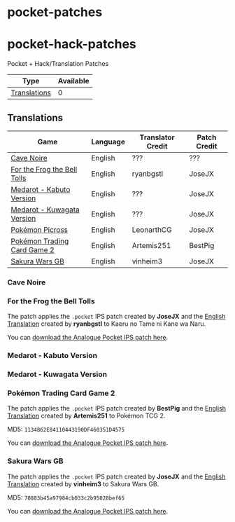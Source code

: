 # pocket-patches

# pocket-hack-patches
Pocket + Hack/Translation Patches

Type | Available 
--- | --- 
[Translations](#Translations) | 0

## Translations

Game | Language | Translator Credit | Patch Credit 
--- | --- | --- | --- 
[Cave Noire](#cave-noire) | English | ??? | ???
[For the Frog the Bell Tolls](#for-the-frog-the-bell-tolls) | English | ryanbgstl | JoseJX
[Medarot - Kabuto Version](#medarot---kabuto-version) | English | ??? | JoseJX
[Medarot - Kuwagata Version](#medarot---kuwagata-version) | English | ??? | JoseJX
[Pokémon Picross](#pokémon-picross) | English | LeonarthCG | JoseJX
[Pokémon Trading Card Game 2](#pokémon-trading-card-game-2) | English | Artemis251 | BestPig
[Sakura Wars GB](#sakura-wars-gb) | English | vinheim3 | JoseJX

### Cave Noire

### For the Frog the Bell Tolls

The patch applies the `.pocket` IPS patch created by **JoseJX** and the [English Translation](https://www.romhacking.net/translations/1623/) created by **ryanbgstl** to Kaeru no Tame ni Kane wa Naru.

You can [download the Analogue Pocket IPS patch here](https://github.com/jduckett95/misc-pocket-patches/raw/main/Frog%20English%20Pocket%20Patch.ips).

### Medarot - Kabuto Version

### Medarot - Kuwagata Version

### Pokémon Trading Card Game 2

The patch applies the `.pocket` IPS patch created by **BestPig** and the [English Translation](https://www.romhacking.net/translations/1736/) created by **Artemis251** to Pokémon TCG 2.

MD5: `1134862E84110443190DF460351D4575`

You can [download the Analogue Pocket IPS patch here](https://github.com/jduckett95/misc-pocket-patches/raw/main/TCG2%20English%20%2B%20Pocket.ips).

### Sakura Wars GB

The patch applies the `.pocket` IPS patch created by **JoseJX** and the [English Translation](https://github.com/vinheim3/sakuraWars1-disasm) created by **vinheim3** to Sakura Wars GB.

MD5: `70883b45a97984cb033c2b95028bef65`

You can [download the Analogue Pocket IPS patch here](https://github.com/jduckett95/misc-pocket-patches/raw/main/Sakura%20Wars%20ENG%20Pocket.ips).
